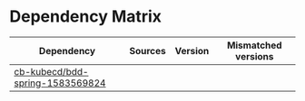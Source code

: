 # Dependency Matrix

Dependency | Sources | Version | Mismatched versions
---------- | ------- | ------- | -------------------
[cb-kubecd/bdd-spring-1583569824](https://github.com/cb-kubecd/bdd-spring-1583569824.git) |  | []() | 
